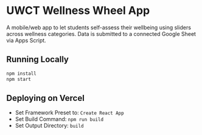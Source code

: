 # UWCT Wellness Wheel App

A mobile/web app to let students self-assess their wellbeing using sliders across wellness categories. Data is submitted to a connected Google Sheet via Apps Script.

## Running Locally

```bash
npm install
npm start
```

## Deploying on Vercel

- Set Framework Preset to: `Create React App`
- Set Build Command: `npm run build`
- Set Output Directory: `build`
